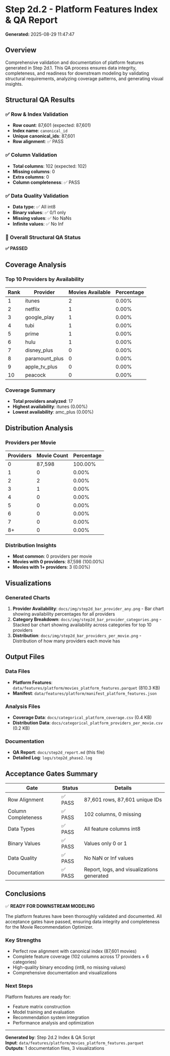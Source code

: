 # Step 2d.2 - Platform Features Index & QA Report

**Generated:** 2025-08-29 11:47:47

## Overview
Comprehensive validation and documentation of platform features generated in Step 2d.1. This QA process ensures data integrity, completeness, and readiness for downstream modeling by validating structural requirements, analyzing coverage patterns, and generating visual insights.

## Structural QA Results

### ✅ Row & Index Validation
- **Row count**: 87,601 (expected: 87,601)
- **Index name**: `canonical_id`
- **Unique canonical_ids**: 87,601
- **Row alignment**: ✅ PASS

### ✅ Column Validation
- **Total columns**: 102 (expected: 102)
- **Missing columns**: 0
- **Extra columns**: 0
- **Column completeness**: ✅ PASS

### ✅ Data Quality Validation
- **Data type**: ✅ All int8
- **Binary values**: ✅ 0/1 only
- **Missing values**: ✅ No NaNs
- **Infinite values**: ✅ No Inf

### 🎯 Overall Structural QA Status
**✅ PASSED**

## Coverage Analysis

### Top 10 Providers by Availability
| Rank | Provider | Movies Available | Percentage |
|------|----------|------------------|------------|
| 1 | itunes | 2 | 0.00% |
| 2 | netflix | 1 | 0.00% |
| 3 | google_play | 1 | 0.00% |
| 4 | tubi | 1 | 0.00% |
| 5 | prime | 1 | 0.00% |
| 6 | hulu | 1 | 0.00% |
| 7 | disney_plus | 0 | 0.00% |
| 8 | paramount_plus | 0 | 0.00% |
| 9 | apple_tv_plus | 0 | 0.00% |
| 10 | peacock | 0 | 0.00% |


### Coverage Summary
- **Total providers analyzed**: 17
- **Highest availability**: itunes (0.00%)
- **Lowest availability**: amc_plus (0.00%)

## Distribution Analysis

### Providers per Movie
| Providers | Movie Count | Percentage |
|-----------|-------------|------------|
| 0 | 87,598 | 100.00% |
| 1 | 0 | 0.00% |
| 2 | 2 | 0.00% |
| 3 | 1 | 0.00% |
| 4 | 0 | 0.00% |
| 5 | 0 | 0.00% |
| 6 | 0 | 0.00% |
| 7 | 0 | 0.00% |
| 8+ | 0 | 0.00% |


### Distribution Insights
- **Most common**: 0 providers per movie
- **Movies with 0 providers**: 87,598 (100.00%)
- **Movies with 1+ providers**: 3 (0.00%)

## Visualizations

### Generated Charts
1. **Provider Availability**: `docs/img/step2d_bar_provider_any.png` - Bar chart showing availability percentages for all providers
2. **Category Breakdown**: `docs/img/step2d_bar_provider_categories.png` - Stacked bar chart showing availability across categories for top 10 providers
3. **Distribution**: `docs/img/step2d_bar_providers_per_movie.png` - Distribution of how many providers each movie has

## Output Files

### Data Files
- **Platform Features**: `data/features/platform/movies_platform_features.parquet` (810.3 KB)
- **Manifest**: `data/features/platform/manifest_platform_features.json`

### Analysis Files
- **Coverage Data**: `docs/categorical_platform_coverage.csv` (0.4 KB)
- **Distribution Data**: `docs/categorical_platform_providers_per_movie.csv` (0.2 KB)

### Documentation
- **QA Report**: `docs/step2d_report.md` (this file)
- **Detailed Log**: `logs/step2d_phase2.log`

## Acceptance Gates Summary

| Gate | Status | Details |
|------|--------|---------|
| Row Alignment | ✅ PASS | 87,601 rows, 87,601 unique IDs |
| Column Completeness | ✅ PASS | 102 columns, 0 missing |
| Data Types | ✅ PASS | All feature columns int8 |
| Binary Values | ✅ PASS | Values only 0 or 1 |
| Data Quality | ✅ PASS | No NaN or Inf values |
| Documentation | ✅ PASS | Report, logs, and visualizations generated |

## Conclusions

✅ **READY FOR DOWNSTREAM MODELING**

The platform features have been thoroughly validated and documented. All acceptance gates have passed, ensuring data integrity and completeness for the Movie Recommendation Optimizer.

### Key Strengths
- Perfect row alignment with canonical index (87,601 movies)
- Complete feature coverage (102 columns across 17 providers × 6 categories)
- High-quality binary encoding (int8, no missing values)
- Comprehensive documentation and visualizations

### Next Steps
Platform features are ready for:
- Feature matrix construction
- Model training and evaluation
- Recommendation system integration
- Performance analysis and optimization

---

**Generated by**: Step 2d.2 Index & QA Script  
**Input**: `data/features/platform/movies_platform_features.parquet`  
**Outputs**: 1 documentation files, 3 visualizations
